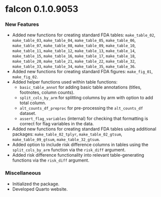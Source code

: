 # falcon 0.1.0.9053

### New Features
* Added new functions for creating standard FDA tables: `make_table_02`, `make_table_03`, `make_table_04`, `make_table_05`, 
  `make_table_06`, `make_table_07`, `make_table_08`, `make_table_09`, `make_table_10`, `make_table_11`, `make_table_12`, 
  `make_table_13`, `make_table_14`, `make_table_15`, `make_table_16`, `make_table_17`, `make_table_18`, `make_table_20`, 
  `make_table_21`, `make_table_22`, `make_table_32`, `make_table_33`, `make_table_34`, `make_table_35`, `make_table_36`.
* Added new functions for creating standard FDA figures: `make_fig_01`, `make_fig_02`.
* Added helper functions used within table functions:
  * `basic_table_annot` for adding basic table annotations (titles, footnotes, column counts).
  * `split_cols_by_arm` for splitting columns by arm with option to add total column.
  * `alt_counts_df_preproc` for pre-processing the `alt_counts_df` dataset.
  * `assert_flag_variables` (internal) for checking that formatting is correct for flag variables in the data.
* Added new functions for creating standard FDA tables using additional packages: `make_table_02_tplyr`, `make_table_02_gtsum`,
  `make_table_09_gtsum`, `make_table_32_gtsum`.
* Added option to include risk difference columns in tables using the `split_cols_by_arm` function via the `risk_diff` argument.
* Added risk difference functionality into relevant table-generating functions via the `risk_diff` argument.

### Miscellaneous
* Initialized the package.
* Developed Quarto website.

